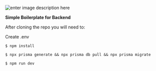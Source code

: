 ![enter image description here](https://media2.dev.to/dynamic/image/width=1280,height=720,fit=cover,gravity=auto,format=auto/https://dev-to-uploads.s3.amazonaws.com/uploads/articles/igua11pvuq4cf80d1dgz.png)

**Simple Boilerplate for Backend**

After cloning the repo you will need to:

Create .env
```
$ npm install
```
```
$ npx prisma generate && npx prisma db pull && npx prisma migrate
```
```
$ npm run dev
```
